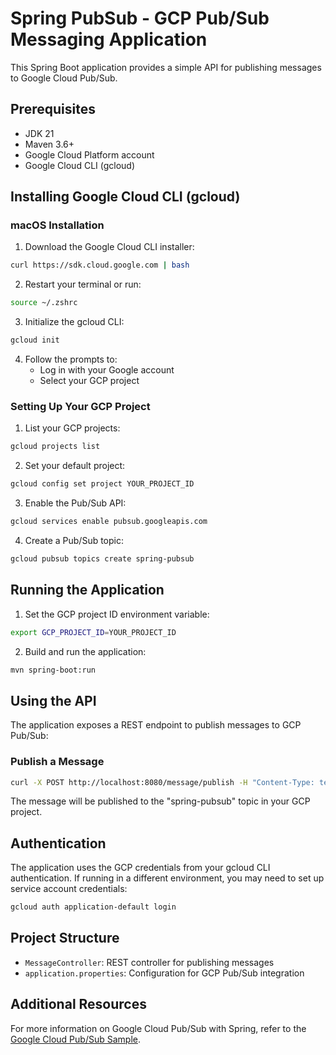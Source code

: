 # Spring PubSub - GCP Pub/Sub Messaging Application

This Spring Boot application provides a simple API for publishing messages to Google Cloud Pub/Sub.

## Prerequisites

- JDK 21
- Maven 3.6+
- Google Cloud Platform account
- Google Cloud CLI (gcloud)

## Installing Google Cloud CLI (gcloud)

### macOS Installation

1. Download the Google Cloud CLI installer:

```bash
curl https://sdk.cloud.google.com | bash
```

2. Restart your terminal or run:

```bash
source ~/.zshrc
```

3. Initialize the gcloud CLI:

```bash
gcloud init
```

4. Follow the prompts to:
    - Log in with your Google account
    - Select your GCP project

### Setting Up Your GCP Project

1. List your GCP projects:

```bash
gcloud projects list
```

2. Set your default project:

```bash
gcloud config set project YOUR_PROJECT_ID
```

3. Enable the Pub/Sub API:

```bash
gcloud services enable pubsub.googleapis.com
```

4. Create a Pub/Sub topic:

```bash
gcloud pubsub topics create spring-pubsub
```

## Running the Application

1. Set the GCP project ID environment variable:

```bash
export GCP_PROJECT_ID=YOUR_PROJECT_ID
```

2. Build and run the application:

```bash
mvn spring-boot:run
```

## Using the API

The application exposes a REST endpoint to publish messages to GCP Pub/Sub:

### Publish a Message

```bash
curl -X POST http://localhost:8080/message/publish -H "Content-Type: text/plain" -d "Hello Pub/Sub!"
```

The message will be published to the "spring-pubsub" topic in your GCP project.

## Authentication

The application uses the GCP credentials from your gcloud CLI authentication. If running in a different environment, you may need to set up service account credentials:

```bash
gcloud auth application-default login
```

## Project Structure

- `MessageController`: REST controller for publishing messages
- `application.properties`: Configuration for GCP Pub/Sub integration

## Additional Resources

For more information on Google Cloud Pub/Sub with Spring, refer to the [Google Cloud Pub/Sub Sample](https://github.com/GoogleCloudPlatform/spring-cloud-gcp/tree/main/spring-cloud-gcp-samples/spring-cloud-gcp-pubsub-sample).